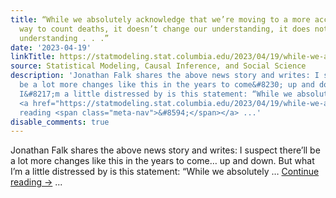 ```yaml
---
title: “While we absolutely acknowledge that we’re moving to a more accurate and appropriate
  way to count deaths, it doesn’t change our understanding, it does not alter our
  understanding . . .”
date: '2023-04-19'
linkTitle: https://statmodeling.stat.columbia.edu/2023/04/19/while-we-absolutely-acknowledge-that-were-moving-to-a-more-accurate-and-appropriate-way-to-count-deaths-it-doesnt-change-our-understanding-it-does-not-alter-our-understand/
source: Statistical Modeling, Causal Inference, and Social Science
description: 'Jonathan Falk shares the above news story and writes: I suspect there&#8217;ll
  be a lot more changes like this in the years to come&#8230; up and down. But what
  I&#8217;m a little distressed by is this statement: “While we absolutely &#8230;
  <a href="https://statmodeling.stat.columbia.edu/2023/04/19/while-we-absolutely-acknowledge-that-were-moving-to-a-more-accurate-and-appropriate-way-to-count-deaths-it-doesnt-change-our-understanding-it-does-not-alter-our-understand/">Continue
  reading <span class="meta-nav">&#8594;</span></a> ...'
disable_comments: true
---
```

Jonathan Falk shares the above news story and writes: I suspect there&#8217;ll be a lot more changes like this in the years to come&#8230; up and down. But what I&#8217;m a little distressed by is this statement: “While we absolutely &#8230; <a href="https://statmodeling.stat.columbia.edu/2023/04/19/while-we-absolutely-acknowledge-that-were-moving-to-a-more-accurate-and-appropriate-way-to-count-deaths-it-doesnt-change-our-understanding-it-does-not-alter-our-understand/">Continue reading <span class="meta-nav">&#8594;</span></a> ...